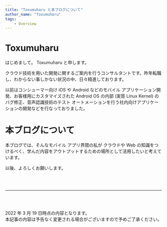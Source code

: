 ```yaml
---
title: "Toxumuharu と本ブログについて"
author_name: "Toxumuharu"
tags:
    - Overview
---
```


# Toxumuharu
はじめまして。 Toxumuharu と申します。

クラウド技術を用いた開発に関するご案内を行うコンサルタントです。昨年転職し、わからない事しかない状況の中、日々精進しております。

以前はコンシューマー向け iOS や Android などのモバイル アプリケーション開発、お客様用にカスタマイズされた Android OS の内部 (実質 Linux Kernel) のバグ修正、音声認識技術のテスト オートメーションを行う社内向けアプリケーションの開発などを行なっておりました。

# 本ブログについて

本ブログでは、そんなモバイル アプリ界隈の私が クラウドや Web の知識をつけるべく、学んだ内容をアウトプットするための場所として活用したいと考えています。

以後、よろしくお願いします。

<br>
<br>

---

<br>
<br>

2022 年 3 月 19 日時点の内容となります。<br>
本記事の内容は予告なく変更される場合がございますので予めご了承ください。

<br>
<br>
